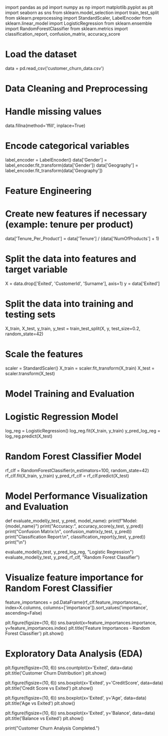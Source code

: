 import pandas as pd
import numpy as np
import matplotlib.pyplot as plt
import seaborn as sns
from sklearn.model_selection import train_test_split
from sklearn.preprocessing import StandardScaler, LabelEncoder
from sklearn.linear_model import LogisticRegression
from sklearn.ensemble import RandomForestClassifier
from sklearn.metrics import classification_report, confusion_matrix, accuracy_score

# Load the dataset
data = pd.read_csv('customer_churn_data.csv')

# Data Cleaning and Preprocessing
# Handle missing values
data.fillna(method='ffill', inplace=True)

# Encode categorical variables
label_encoder = LabelEncoder()
data['Gender'] = label_encoder.fit_transform(data['Gender'])
data['Geography'] = label_encoder.fit_transform(data['Geography'])

# Feature Engineering
# Create new features if necessary (example: tenure per product)
data['Tenure_Per_Product'] = data['Tenure'] / (data['NumOfProducts'] + 1)

# Split the data into features and target variable
X = data.drop(['Exited', 'CustomerId', 'Surname'], axis=1)
y = data['Exited']

# Split the data into training and testing sets
X_train, X_test, y_train, y_test = train_test_split(X, y, test_size=0.2, random_state=42)

# Scale the features
scaler = StandardScaler()
X_train = scaler.fit_transform(X_train)
X_test = scaler.transform(X_test)

# Model Training and Evaluation
# Logistic Regression Model
log_reg = LogisticRegression()
log_reg.fit(X_train, y_train)
y_pred_log_reg = log_reg.predict(X_test)

# Random Forest Classifier Model
rf_clf = RandomForestClassifier(n_estimators=100, random_state=42)
rf_clf.fit(X_train, y_train)
y_pred_rf_clf = rf_clf.predict(X_test)

# Model Performance Visualization and Evaluation
def evaluate_model(y_test, y_pred, model_name):
    print(f"Model: {model_name}")
    print("Accuracy:", accuracy_score(y_test, y_pred))
    print("Confusion Matrix:\n", confusion_matrix(y_test, y_pred))
    print("Classification Report:\n", classification_report(y_test, y_pred))
    print("\n")

evaluate_model(y_test, y_pred_log_reg, "Logistic Regression")
evaluate_model(y_test, y_pred_rf_clf, "Random Forest Classifier")

# Visualize feature importance for Random Forest Classifier
feature_importances = pd.DataFrame(rf_clf.feature_importances_,
                                   index=X.columns,
                                   columns=['importance']).sort_values('importance', ascending=False)

plt.figure(figsize=(10, 6))
sns.barplot(x=feature_importances.importance, y=feature_importances.index)
plt.title('Feature Importances - Random Forest Classifier')
plt.show()

# Exploratory Data Analysis (EDA)
plt.figure(figsize=(10, 6))
sns.countplot(x='Exited', data=data)
plt.title('Customer Churn Distribution')
plt.show()

plt.figure(figsize=(10, 6))
sns.boxplot(x='Exited', y='CreditScore', data=data)
plt.title('Credit Score vs Exited')
plt.show()

plt.figure(figsize=(10, 6))
sns.boxplot(x='Exited', y='Age', data=data)
plt.title('Age vs Exited')
plt.show()

plt.figure(figsize=(10, 6))
sns.boxplot(x='Exited', y='Balance', data=data)
plt.title('Balance vs Exited')
plt.show()

print("Customer Churn Analysis Completed.")
